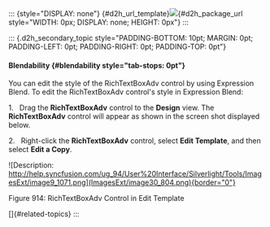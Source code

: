 ::: {style="DISPLAY: none"}
[](ms-xhelp:///?Id=d2h_url_template){#d2h_url_template}![](!package_url!){#d2h_package_url style="WIDTH: 0px; DISPLAY: none; HEIGHT: 0px"}
:::

::: {.d2h_secondary_topic style="PADDING-BOTTOM: 10pt; MARGIN: 0pt; PADDING-LEFT: 0pt; PADDING-RIGHT: 0pt; PADDING-TOP: 0pt"}
#### Blendability {#blendability style="tab-stops: 0pt"}

You can edit the style of the RichTextBoxAdv control by using Expression Blend. To edit the RichTextBoxAdv control's style in Expression Blend:

1.   Drag the **RichTextBoxAdv** control to the **Design** view. The **RichTextBoxAdv** control will appear as shown in the screen shot displayed below.

2.   Right-click the **RichTextBoxAdv** control, select **Edit Template**, and then select **Edit a Copy**.

![Description: http://help.syncfusion.com/ug_94/User%20Interface/Silverlight/Tools/ImagesExt/image9_1071.png](ImagesExt/image30_804.png){border="0"}

Figure 914: RichTextBoxAdv Control in Edit Template

[]{#related-topics}
:::
